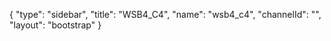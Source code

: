{
    "type": "sidebar",
    "title": "WSB4_C4",
    "name": "wsb4_c4",
    "channelId": "",
    "layout": "bootstrap"
}